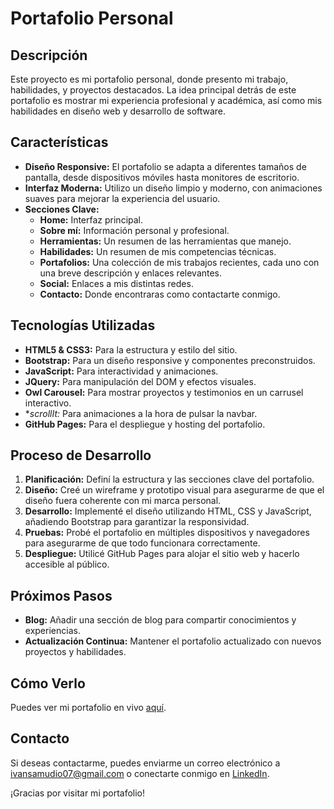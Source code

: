 # Portafolio Personal

## Descripción

Este proyecto es mi portafolio personal, donde presento mi trabajo, habilidades, y proyectos destacados. La idea principal detrás de este portafolio es mostrar mi experiencia profesional y académica, así como mis habilidades en diseño web y desarrollo de software.

## Características

- **Diseño Responsive:** El portafolio se adapta a diferentes tamaños de pantalla, desde dispositivos móviles hasta monitores de escritorio.
- **Interfaz Moderna:** Utilizo un diseño limpio y moderno, con animaciones suaves para mejorar la experiencia del usuario.
- **Secciones Clave:**
  - **Home:** Interfaz principal.
  - **Sobre mí:** Información personal y profesional.
  - **Herramientas:** Un resumen de las herramientas que manejo.
  - **Habilidades:** Un resumen de mis competencias técnicas.
  - **Portafolios:** Una colección de mis trabajos recientes, cada uno con una breve descripción y enlaces relevantes.
  - **Social:** Enlaces a mis distintas redes.
  - **Contacto:** Donde encontraras como contactarte conmigo.

## Tecnologías Utilizadas

- **HTML5 & CSS3:** Para la estructura y estilo del sitio.
- **Bootstrap:** Para un diseño responsive y componentes preconstruidos.
- **JavaScript:** Para interactividad y animaciones.
- **JQuery:** Para manipulación del DOM y efectos visuales.
- **Owl Carousel:** Para mostrar proyectos y testimonios en un carrusel interactivo.
- **scrollIt:* Para animaciones a la hora de pulsar la navbar.
- **GitHub Pages:** Para el despliegue y hosting del portafolio.

## Proceso de Desarrollo

1. **Planificación:** Definí la estructura y las secciones clave del portafolio. 
2. **Diseño:** Creé un wireframe y prototipo visual para asegurarme de que el diseño fuera coherente con mi marca personal.
3. **Desarrollo:** Implementé el diseño utilizando HTML, CSS y JavaScript, añadiendo Bootstrap para garantizar la responsividad.
4. **Pruebas:** Probé el portafolio en múltiples dispositivos y navegadores para asegurarme de que todo funcionara correctamente.
5. **Despliegue:** Utilicé GitHub Pages para alojar el sitio web y hacerlo accesible al público.

## Próximos Pasos

- **Blog:** Añadir una sección de blog para compartir conocimientos y experiencias.
- **Actualización Continua:** Mantener el portafolio actualizado con nuevos proyectos y habilidades.

## Cómo Verlo

Puedes ver mi portafolio en vivo [aquí](https://ivansamudio.github.io/Portafolio/).

## Contacto

Si deseas contactarme, puedes enviarme un correo electrónico a [ivansamudio07@gmail.com](mailto:ivansamudio07@gmail.com) o conectarte conmigo en [LinkedIn](https://www.linkedin.com/in/ivan-samudio/).

¡Gracias por visitar mi portafolio!

